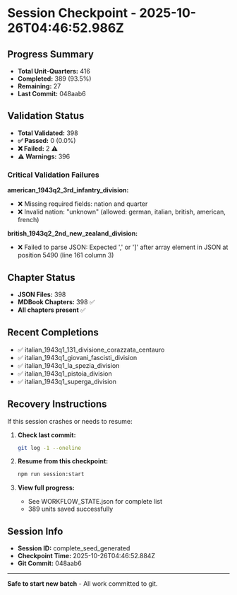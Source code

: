 # Session Checkpoint - 2025-10-26T04:46:52.986Z

## Progress Summary

- **Total Unit-Quarters:** 416
- **Completed:** 389 (93.5%)
- **Remaining:** 27
- **Last Commit:** 048aab6

## Validation Status

- **Total Validated:** 398
- **✅ Passed:** 0 (0.0%)
- **❌ Failed:** 2 ⚠️
- **⚠️ Warnings:** 396

### Critical Validation Failures

**american_1943q2_3rd_infantry_division:**
  - ❌ Missing required fields: nation and quarter
  - ❌ Invalid nation: "unknown" (allowed: german, italian, british, american, french)

**british_1943q2_2nd_new_zealand_division:**
  - ❌ Failed to parse JSON: Expected ',' or ']' after array element in JSON at position 5490 (line 161 column 3)

## Chapter Status

- **JSON Files:** 398
- **MDBook Chapters:** 398 ✅
- **All chapters present** ✅

## Recent Completions

- ✅ italian_1943q1_131_divisione_corazzata_centauro
- ✅ italian_1943q1_giovani_fascisti_division
- ✅ italian_1943q1_la_spezia_division
- ✅ italian_1943q1_pistoia_division
- ✅ italian_1943q1_superga_division

## Recovery Instructions

If this session crashes or needs to resume:

1. **Check last commit:**
   ```bash
   git log -1 --oneline
   ```

2. **Resume from this checkpoint:**
   ```bash
   npm run session:start
   ```

3. **View full progress:**
   - See WORKFLOW_STATE.json for complete list
   - 389 units saved successfully

## Session Info

- **Session ID:** complete_seed_generated
- **Checkpoint Time:** 2025-10-26T04:46:52.884Z
- **Git Commit:** 048aab6

---

**Safe to start new batch** - All work committed to git.
